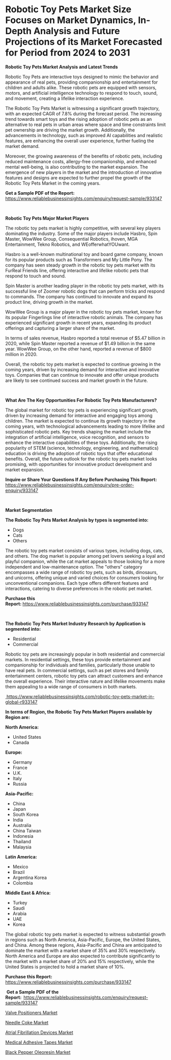 <p><h1>Robotic Toy Pets Market Size Focuses on Market Dynamics, In-Depth Analysis and Future Projections of its Market Forecasted for Period from 2024 to 2031</h1></p><p><strong>Robotic Toy Pets Market Analysis and Latest Trends</strong></p>
<p><p>Robotic Toy Pets are interactive toys designed to mimic the behavior and appearance of real pets, providing companionship and entertainment for children and adults alike. These robotic pets are equipped with sensors, motors, and artificial intelligence technology to respond to touch, sound, and movement, creating a lifelike interaction experience.</p><p>The Robotic Toy Pets Market is witnessing a significant growth trajectory, with an expected CAGR of 7.8% during the forecast period. The increasing trend towards smart toys and the rising adoption of robotic pets as an alternative to real pets in urban areas where space and time constraints limit pet ownership are driving the market growth. Additionally, the advancements in technology, such as improved AI capabilities and realistic features, are enhancing the overall user experience, further fueling the market demand.</p><p>Moreover, the growing awareness of the benefits of robotic pets, including reduced maintenance costs, allergy-free companionship, and enhanced mental well-being, is also contributing to the market expansion. The emergence of new players in the market and the introduction of innovative features and designs are expected to further propel the growth of the Robotic Toy Pets Market in the coming years.</p></p>
<p><strong>Get a Sample PDF of the Report:&nbsp;</strong> <a href="https://www.reliablebusinessinsights.com/enquiry/request-sample/933147">https://www.reliablebusinessinsights.com/enquiry/request-sample/933147</a></p>
<p>&nbsp;</p>
<p><strong>Robotic Toy Pets Major Market Players</strong></p>
<p><p>The robotic toy pets market is highly competitive, with several key players dominating the industry. Some of the major players include Hasbro, Spin Master, WowWee Group, Consequential Robotics, ihoven, MGA Entertainment, Tekno Robotics, and WEofferwhatYOUwant.</p><p>Hasbro is a well-known multinational toy and board game company, known for its popular products such as Transformers and My Little Pony. The company has seen steady growth in the robotic toy pets market with its FurReal Friends line, offering interactive and lifelike robotic pets that respond to touch and sound.</p><p>Spin Master is another leading player in the robotic toy pets market, with its successful line of Zoomer robotic dogs that can perform tricks and respond to commands. The company has continued to innovate and expand its product line, driving growth in the market.</p><p>WowWee Group is a major player in the robotic toy pets market, known for its popular Fingerlings line of interactive robotic animals. The company has experienced significant growth in recent years, expanding its product offerings and capturing a larger share of the market.</p><p>In terms of sales revenue, Hasbro reported a total revenue of $5.47 billion in 2020, while Spin Master reported a revenue of $1.49 billion in the same year. WowWee Group, on the other hand, reported a revenue of $800 million in 2020.</p><p>Overall, the robotic toy pets market is expected to continue growing in the coming years, driven by increasing demand for interactive and innovative toys. Companies that can continue to innovate and offer unique products are likely to see continued success and market growth in the future.</p></p>
<p>&nbsp;</p>
<p><strong>What Are The Key Opportunities For Robotic Toy Pets Manufacturers?</strong></p>
<p><p>The global market for robotic toy pets is experiencing significant growth, driven by increasing demand for interactive and engaging toys among children. The market is expected to continue its growth trajectory in the coming years, with technological advancements leading to more lifelike and sophisticated robotic pets. Key trends shaping the market include the integration of artificial intelligence, voice recognition, and sensors to enhance the interactive capabilities of these toys. Additionally, the rising popularity of STEM (science, technology, engineering, and mathematics) education is driving the adoption of robotic toys that offer educational benefits. Overall, the future outlook for the robotic toy pets market looks promising, with opportunities for innovative product development and market expansion.</p></p>
<p><strong>Inquire or Share Your Questions If Any Before Purchasing This Report:</strong> <a href="https://www.reliablebusinessinsights.com/enquiry/pre-order-enquiry/933147">https://www.reliablebusinessinsights.com/enquiry/pre-order-enquiry/933147</a></p>
<p>&nbsp;</p>
<p><strong>Market Segmentation</strong></p>
<p><strong>The Robotic Toy Pets Market Analysis by types is segmented into:</strong></p>
<p><ul><li>Dogs</li><li>Cats</li><li>Others</li></ul></p>
<p><p>The robotic toy pets market consists of various types, including dogs, cats, and others. The dog market is popular among pet lovers seeking a loyal and playful companion, while the cat market appeals to those looking for a more independent and low-maintenance option. The "others" category encompasses a wide range of robotic toy pets, such as birds, dinosaurs, and unicorns, offering unique and varied choices for consumers looking for unconventional companions. Each type offers different features and interactions, catering to diverse preferences in the robotic pet market.</p></p>
<p><strong>Purchase this Report:&nbsp;</strong><a href="https://www.reliablebusinessinsights.com/purchase/933147">https://www.reliablebusinessinsights.com/purchase/933147</a></p>
<p>&nbsp;</p>
<p><strong>The Robotic Toy Pets Market Industry Research by Application is segmented into:</strong></p>
<p><ul><li>Residential</li><li>Commercial</li></ul></p>
<p><p>Robotic toy pets are increasingly popular in both residential and commercial markets. In residential settings, these toys provide entertainment and companionship for individuals and families, particularly those unable to have real pets. In commercial settings, such as pet stores and family entertainment centers, robotic toy pets can attract customers and enhance the overall experience. Their interactive nature and lifelike movements make them appealing to a wide range of consumers in both markets.</p></p>
<p><a href="https://www.reliablebusinessinsights.com/robotic-toy-pets-market-in-global-r933147">&nbsp;https://www.reliablebusinessinsights.com/robotic-toy-pets-market-in-global-r933147</a></p>
<p><strong>In terms of Region, the Robotic Toy Pets Market Players available by Region are:</strong></p>
<p>
    <p> <strong> North America: </strong>
        <ul>
            <li>United States</li>
            <li>Canada</li>
        </ul>
        </p> 
    <p> <strong> Europe: </strong>
        <ul>
            <li>Germany</li>
            <li>France</li>
            <li>U.K.</li>
            <li>Italy</li>
            <li>Russia</li>
        </ul>
        </p> 
    <p> <strong> Asia-Pacific: </strong>
        <ul>
            <li>China</li>
            <li>Japan</li>
            <li>South Korea</li>
            <li>India</li>
            <li>Australia</li>
            <li>China Taiwan</li>
            <li>Indonesia</li>
            <li>Thailand</li>
            <li>Malaysia</li>
        </ul>
        </p> 
    <p> <strong> Latin America: </strong>
        <ul>
            <li>Mexico</li>
            <li>Brazil</li>
            <li>Argentina Korea</li>
            <li>Colombia</li>
        </ul>
        </p> 
    <p> <strong> Middle East & Africa: </strong>
        <ul>
            <li>Turkey</li>
            <li>Saudi</li>
            <li>Arabia</li>
            <li>UAE</li>
            <li>Korea</li>
        </ul>
    </p>
    </p>
<p><p>The global robotic toy pets market is expected to witness substantial growth in regions such as North America, Asia-Pacific, Europe, the United States, and China. Among these regions, Asia-Pacific and China are anticipated to dominate the market with a market share of 35% and 30% respectively. North America and Europe are also expected to contribute significantly to the market with a market share of 20% and 15% respectively, while the United States is projected to hold a market share of 10%.</p></p>
<p><strong>Purchase this Report: </strong><a href="https://www.reliablebusinessinsights.com/purchase/933147">https://www.reliablebusinessinsights.com/purchase/933147</a></p>
<p>&nbsp;<strong>Get a Sample PDF of the Report:&nbsp;&nbsp;</strong><a href="https://www.reliablebusinessinsights.com/enquiry/request-sample/933147">https://www.reliablebusinessinsights.com/enquiry/request-sample/933147</a></p>
<p><strong></strong></p>
<p><p><a href="https://medium.com/@joeyojholms59/global-valve-positioners-market-is-projected-to-grow-at-a-cagr-of-5-4-8d0c6ce3dacd">Valve Positioners Market</a></p><p><a href="https://medium.com/@robeathews675666/needle-coke-market-size-share-analysis-growth-trends-forecast-2024-2031-4d7895374d55">Needle Coke Market</a></p><p><a href="https://medium.com/@robeathews675666/atrial-fibrillation-devices-market-share-and-new-trends-analysis-by-its-type-application-end-use-df58acc8f5c1">Atrial Fibrillation Devices Market</a></p><p><a href="https://medium.com/@joeyojholms59/medical-adhesive-tapes-market-overview-global-market-trends-and-future-prospects-from-2024-to-2031-718df84ca984">Medical Adhesive Tapes Market</a></p><p><a href="https://medium.com/@robeathews675666/black-pepper-oleoresin-market-forecast-global-market-trends-and-analysis-from-2024-to-2031-covered-7cd85785f293">Black Pepper Oleoresin Market</a></p></p>